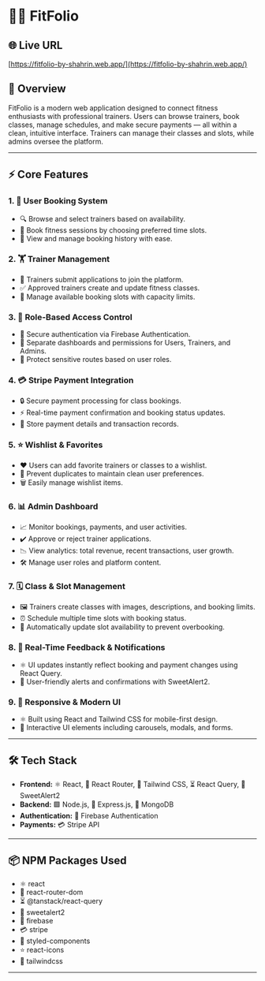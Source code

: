 # 🏋️‍♂️ FitFolio

## 🌐 Live URL
[https://fitfolio-by-shahrin.web.app/](https://fitfolio-by-shahrin.web.app/)

## 📖 Overview
FitFolio is a modern web application designed to connect fitness enthusiasts with professional trainers. Users can browse trainers, book classes, manage schedules, and make secure payments — all within a clean, intuitive interface. Trainers can manage their classes and slots, while admins oversee the platform.

---

## ⚡ Core Features

### 1. 👤 User Booking System
- 🔍 Browse and select trainers based on availability.
- 📅 Book fitness sessions by choosing preferred time slots.
- 📜 View and manage booking history with ease.

### 2. 🏋️ Trainer Management
- 📝 Trainers submit applications to join the platform.
- ✅ Approved trainers create and update fitness classes.
- 📆 Manage available booking slots with capacity limits.

### 3. 🔐 Role-Based Access Control
- 🔑 Secure authentication via Firebase Authentication.
- 👥 Separate dashboards and permissions for Users, Trainers, and Admins.
- 🚫 Protect sensitive routes based on user roles.

### 4. 💳 Stripe Payment Integration
- 🔒 Secure payment processing for class bookings.
- ⚡ Real-time payment confirmation and booking status updates.
- 💾 Store payment details and transaction records.

### 5. ⭐ Wishlist & Favorites
- ❤️ Users can add favorite trainers or classes to a wishlist.
- 🚫 Prevent duplicates to maintain clean user preferences.
- 🗑️ Easily manage wishlist items.

### 6. 📊 Admin Dashboard
- 📈 Monitor bookings, payments, and user activities.
- ✔️ Approve or reject trainer applications.
- 📉 View analytics: total revenue, recent transactions, user growth.
- 🛠️ Manage user roles and platform content.

### 7. 🗓️ Class & Slot Management
- 🖼️ Trainers create classes with images, descriptions, and booking limits.
- ⏰ Schedule multiple time slots with booking status.
- 🔄 Automatically update slot availability to prevent overbooking.

### 8. 🔔 Real-Time Feedback & Notifications
- ⚛️ UI updates instantly reflect booking and payment changes using React Query.
- 🎉 User-friendly alerts and confirmations with SweetAlert2.

### 9. 📱 Responsive & Modern UI
- ⚛️ Built using React and Tailwind CSS for mobile-first design.
- 🎨 Interactive UI elements including carousels, modals, and forms.

---

## 🛠️ Tech Stack

- **Frontend:** ⚛️ React, 🧭 React Router, 🎨 Tailwind CSS, ⏳ React Query, 🔔 SweetAlert2  
- **Backend:** 🟩 Node.js, 🚂 Express.js, 🍃 MongoDB  
- **Authentication:** 🔑 Firebase Authentication  
- **Payments:** 💳 Stripe API  

---

## 📦 NPM Packages Used

- ⚛️ react  
- 🧭 react-router-dom  
- ⏳ @tanstack/react-query  
- 🔔 sweetalert2  
- 🔑 firebase  
- 💳 stripe  
- 🎨 styled-components  
- ⭐ react-icons  
- 🎨 tailwindcss  

---

